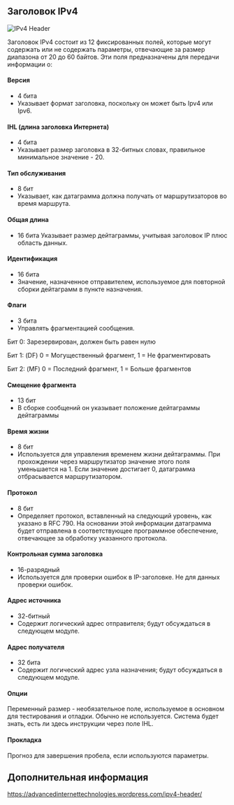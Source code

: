## Заголовок IPv4

![IPv4 Header](http://ipv6.br/media/noticias/cabecalho-01.jpg)

Заголовок IPv4 состоит из 12 фиксированных полей, которые могут содержать или не содержать параметры, отвечающие за размер диапазона от 20 до 60 байтов. Эти поля предназначены для передачи информации о:

#### Версия
- 4 бита
- Указывает формат заголовка, поскольку он может быть Ipv4 или Ipv6.

#### IHL (длина заголовка Интернета)
- 4 бита
- Указывает размер заголовка в 32-битных словах, правильное минимальное значение - 20.

#### Тип обслуживания
- 8 бит
- Указывает, как датаграмма должна получать от маршрутизаторов во время маршрута.

#### Общая длина
- 16 бита
Указывает размер дейтаграммы, учитывая заголовок IP плюс область данных.

#### Идентификация
- 16 бита
- Значение, назначенное отправителем, используемое для повторной сборки дейтаграмм в пункте назначения.

#### Флаги
- 3 бита
- Управлять фрагментацией сообщения.

Бит 0: Зарезервирован, должен быть равен нулю

Бит 1: (DF) 0 = Могущественный фрагмент, 1 = Не фрагментировать

Бит 2: (MF) 0 = Последний фрагмент, 1 = Больше фрагментов

#### Смещение фрагмента
- 13 бит
- В сборке сообщений он указывает положение дейтаграммы дейтаграммы

#### Время жизни
- 8 бит
- Используется для управления временем жизни дейтаграммы. При прохождении через маршрутизатор значение этого поля уменьшается на 1. Если значение достигает 0, датаграмма отбрасывается маршрутизатором.

#### Протокол
- 8 бит
- Определяет протокол, вставленный на следующий уровень, как указано в RFC 790. На основании этой информации датаграмма будет отправлена ​​в соответствующее программное обеспечение, отвечающее за обработку указанного протокола.

#### Контрольная сумма заголовка
- 16-разрядный
- Используется для проверки ошибок в IP-заголовке. Не для данных проверки ошибок.

#### Адрес источника
- 32-битный
- Содержит логический адрес отправителя; будут обсуждаться в следующем модуле.

#### Адрес получателя
- 32 бита
- Содержит логический адрес узла назначения; будут обсуждаться в следующем модуле.

#### Опции
Переменный размер - необязательное поле, используемое в основном для тестирования и отладки. Обычно не используется.
Система будет знать, есть ли здесь инструкции через поле IHL.

#### Прокладка
Прогноз для завершения пробела, если используются параметры.

## Дополнительная информация

https://advancedinternettechnologies.wordpress.com/ipv4-header/

